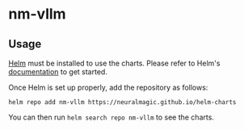 # nm-vllm

## Usage

[Helm](https://helm.sh) must be installed to use the charts.
Please refer to Helm's [documentation](https://helm.sh/docs/) to get started.

Once Helm is set up properly, add the repository as follows:

```console
helm repo add nm-vllm https://neuralmagic.github.io/helm-charts
```

You can then run `helm search repo nm-vllm` to see the charts. 